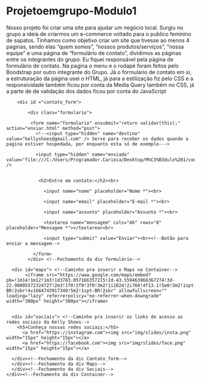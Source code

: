 # Projetoemgrupo-Modulo1 
Nosso projeto foi criar uma site para ajudar um negócio local.
Surgiu no grupo a ideia de criarmos um e-commerce voltado para o publico feminino de sapatos.
Tínhamos como objetivo criar um site que tivesse ao menos 4 paginas, 
sendo elas “quem somos”, “nossos produtos/serviços”, “nossa equipe” e uma página de “formulário de contato”, dividimos as páginas entre os integrantes do grupo.
Eu fiquei responsável pela página de formulário de contato.
Na pagina o menu e o rodapé foram feitos pelo Boodstrap por outro integrante do Grupo.
Já o formulário de contato em si, a estruturação da página usei o HTML,
já para a estilização fiz pelo CSS e a responsividade também ficou por conta da Media Query também no CSS,
já a parte de de validação dos dados ficou por conta do JavaScript

<!DOCTYPE html>
<html lang="pt-br">
<head>
    <meta charset="UTF-8">
    <meta http-equiv="X-UA-Compatible" content="IE=edge">
    <meta name="viewport" content="width=device-width, initial-scale=1.0">
    <title>Formulário de contato</title>
</head>
<body>
    <div class="container">

        <div id ="contato_form">

            <div class="formulario">

             <form name="formulario" onsubmit="return validar(this);" action="enviar.html" method="post">
               <!--<input type="hidden" name="destino" value="kellyshoes@gmail.com" /> Serve para receber os dados quando a pagina estiver hospedada, por enquanto esta só de exemplo--->
           
               <input type="hidden" name="enviado" value="file:///C:/Users/Programador.Carioca/Desktop/M%C3%B3dulo%201/contatoteste.html" />
             
              
                <h2>Entre em contato:</h2><br>

                  <input name="nome" placeholder="Nome *"><br>

                  <input name="email" placeholder="E-mail *"><br>

                  <input name="assunto" placeholder="Assunto *"><br>

                  <textarea name="mensagem" cols="46" rows="8" placeholder="Mensagem *"></textarea><br>

                  <input type="submit" value="Enviar"><br><!--Botão para enviar a mensagem-->

              </form>
            </div> <!--Fechamento da div formulário-->            

      <div id="maps"> <!--Caminho pra inserir o Maps no Container-->
           <iframe src="https://www.google.com/maps/embed?pb=!1m14!1m12!1m3!1d3783.057166357215!2d-43.559463866367274!3d-22.90005572324727!2m3!1f0!2f0!3f0!3m2!1i1024!2i768!4f13.1!5e0!3m2!1spt-BR!2sbr!4v1664743917340!5m2!1spt-BR!2sbr" allowfullscreen="" loading="lazy" referrerpolicy="no-referrer-when-downgrade" width="380px" height="380px"></iframe>
           
    
      <div id="sociais"> <!--Caminho pra inserir os links de acesso as redes sociais da Kelly Shoes-->
        <h5>Conheça nossas redes sociais:</h5>
          <a href="https://instagram.com"><img src="img/slides/insta.png" width="15px" height="15px"></a> 
          <a href="https://facebook.com"><img src="img/slides/face.png" width="15px" height="15px"></a>

      </div><!--Fechamento da dic Contato_form-->
      </div><!--Fechamento da div Maps-->
      </div><!--Fechamento da div Sociais-->
    </div><!--Fechamento da div Container-->
</body>
</html>
